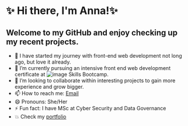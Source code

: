 # ✨ Hi there, I'm Anna!✨ 

## Welcome to my GitHub and enjoy checking up my recent projects.

- 🔭 I have started my journey with front-end web development not long ago, but love it already.
- 🌱 I’m currently pursuing an intensive front end web development certificate at ![image](https://img.shields.io/badge/Edx-193A3E?style=for-the-badge&logo=edx&logoColor=white) Skills Bootcamp.
- 👯 I’m looking to collaborate within interesting projects to gain more experience and grow bigger. 
- 📫 How to reach me: [Email](mailto:mrs.anna.noga@gmail.com)
- 😄 Pronouns: She/Her
- ⚡ Fun fact: I have MSc at Cyber Security and Data Governance
- 💥 Check my [portfolio](https://mrsannanoga.github.io/bootstrap-portfolio/) 

